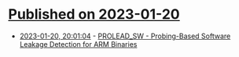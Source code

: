 # [Published on 2023-01-20](index.md)

* [2023-01-20, 20:01:04](https://lobste.rs/s/vyudt1/prolead_sw_probing_based_software) - [PROLEAD_SW - Probing-Based Software Leakage Detection for ARM Binaries](https://eprint.iacr.org/2023/034.pdf)
